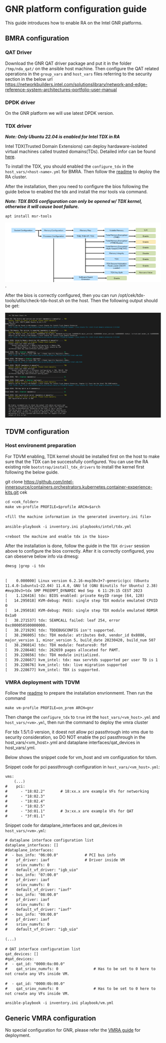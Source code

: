 # GNR platform configuration guide

This guide introduces how to enable RA on the Intel GNR platforms.

## BMRA configuration
### QAT Driver
Download the GNR QAT driver package and put it in the folder ``/tmp/nda_qat/`` on the ansible host machine. Then configure the QAT related operations in the ``group_vars`` and ``host_vars`` files referring to the security section in the below url
<https://networkbuilders.intel.com/solutionslibrary/network-and-edge-reference-system-architectures-portfolio-user-manual> 

### DPDK driver
On the GNR platform we will use latest DPDK version.

### TDX driver

***Note: Only Ubuntu 22.04 is enabled for Intel TDX in RA***

Intel TDX(Trusted Domain Extensions) can deploy hardaware-isolated virtual machines called trusted domains(TDs). Detailed infor can be found [here](https://www.intel.com/content/www/us/en/developer/articles/technical/intel-trust-domain-extensions.html).


To install the TDX, you should enabled the ``configure_tdx`` in the ``host_vars/<host-name>.yml`` for BMRA. Then follow the [readme](https://github.com/intel-innersource/containers.orchestrators.kubernetes.container-experience-kits#readme) to deploy the RA cluster.

After the installation, then you need to configure the bios following the guide below to enabled the tdx and install the msr tools via command.

***Note: TDX BIOS configuration can only be opened w/ TDX kernel, otherwise it will cause boot failure.***

```
apt install msr-tools
```
![Alt text](images/tdx-bios-configure.png).

After the bios is correctly configured, then you can run /opt/cek/tdx-tools/utils/check-tdx-host.sh on the host. Then the following output should be get:

![Alt text](images/tdx-host-check.png)

## TDVM configuration
### Host environemt preparation

For TDVM enabling, TDX kernel should be installed first on the host to make sure that the TDX can be successfully configured. You can use the RA existing role ``bootstrap/install_tdx_drivers`` to install the kernel first following the below guide.

git clone https://github.com/intel-innersource/containers.orchestrators.kubernetes.container-experience-kits.git cek

```
cd <cek_folder>
make vm-profile PROFILE=$profile ARCH=$arch

<fill the machine information in the generated inventory.ini file>

ansible-playbook -i inventory.ini playbooks/intel/tdx.yml

<reboot the machine and enable tdx in the bios>

```


After the installation is done, follow the guide in the ``TDX driver`` session above to configure the bios correctly. After it is correctly configured, you can obeserve below info via dmesg:
```
dmesg |grep -i tdx


[    0.000000] Linux version 6.2.16-mvp30v3+7-generic(gcc (Ubuntu 11.4.0-1ubuntu1~22.04) 11.4.0, GNU ld (GNU Binutils for Ubuntu) 2.38) #mvp30v3+tdx SMP PREEMPT_DYNAMIC Wed Sep  6 11:29:15 CEST 2023
[    1.126416] tdx: BIOS enabled: private KeyID range [64, 128)
[   14.295018] KVM-debug: PASS: single step TDX module emulated CPUID 0
[   14.295018] KVM-debug: PASS: single step TDX module emulated RDMSR 0x1a0
[   38.271537] tdx: SEAMCALL failed: leaf 254, error 0xc000050500000000.
[   38.271929] tdx: TDDEBUGCONFIG isn't supported.
[   38.296005] tdx: TDX module: atributes 0x0, vendor_id 0x8086, major_version 1, minor_version 5, build_date 20230420, build_num 507
[   38.296014] tdx: TDX module: features0: fbf
[   39.228648] tdx: 262659 pages allocated for PAMT.
[   39.228656] tdx: TDX module initialized.
[   39.228667] kvm_intel: tdx: max servtds supported per user TD is 1
[   39.228676] kvm_intel: tdx: live migration supported
[   39.228677] kvm_intel: TDX is supported.
```

### VMRA deployment with TDVM

Follow the [readme](https://github.com/intel-innersource/containers.orchestrators.kubernetes.container-experience-kits#readme) to prepare the installation envrionmemt. Then run the command
```
make vm-profile PROFILE=on_prem ARCH=gnr

```

Then change the ``configure_tdx`` to ``true`` int the ``host_vars/<vm_host>.yml`` and ``host_vars/<vm>.yml``, then run the command to deploy the vmra cluster

For tdx 1.5/1.0 version, it doest not allow pci passthrough into vms due to security consideration, so DO NOT enable the pci passthrough in the host_vars/<vm_host>.yml and dataplane interfaces/qat_devices in host_vars/<vm>.yml.

Below shows the snippet code for vm_host and vm configuration for tdvm.

Snippet code for pci passthrough configuration in ``host_vars/<vm_host>.yml``:
```
vms:
    (...)
#    pci:
#      - "18:02.2"       # 18:xx.x are example VFs for networking
#      - "18:02.3"
#      - "18:02.4"
#      - "18:02.5"
#      - "3d:01.1"       # 3x:xx.x are example VFs for QAT
#      - "3f:01.1"
```

Snippet code for dataplane_interfaces and qat_devices in ``host_vars/<vm>.yml``:

```
# dataplane interface configuration list
dataplane_interfaces: []
#dataplane_interfaces:
#  - bus_info: "06:00.0"            # PCI bus info
#    pf_driver: iavf                # Driver inside VM
#    sriov_numvfs: 0
#    default_vf_driver: "igb_uio"
#  - bus_info: "07:00.0"
#    pf_driver: iavf
#    sriov_numvfs: 0
#    default_vf_driver: "iavf"
#  - bus_info: "08:00.0"
#    pf_driver: iavf
#    sriov_numvfs: 0
#    default_vf_driver: "iavf"
#  - bus_info: "09:00.0"
#    pf_driver: iavf
#    sriov_numvfs: 0
#    default_vf_driver: "igb_uio"

(...)

# QAT interface configuration list
qat_devices: []
#qat_devices:
#  - qat_id: "0000:0a:00.0"
#    qat_sriov_numvfs: 0                # Has to be set to 0 here to not create any VFs inside VM.

#  - qat_id: "0000:0b:00.0"
#    qat_sriov_numvfs: 0                # Has to be set to 0 here to not create any VFs inside VM.
```

```
ansible-playbook -i inventory.ini playbook/vm.yml
```



## Generic VMRA configuration
No special configuration for GNR, please refer the [VMRA guide](https://networkbuilders.intel.com/solutionslibrary/network-and-edge-virtual-machine-reference-system-architecture-user-guide) for deployment.
